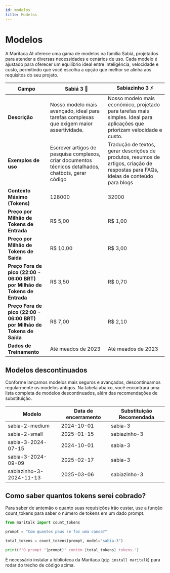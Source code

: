 ```yaml
---
id: modelos
title: Modelos
---
```


# Modelos
A Maritaca AI oferece uma gama de modelos na família Sabiá, projetados para atender a diversas necessidades e cenários de uso. Cada modelo é ajustado para oferecer um equilíbrio ideal entre inteligência, velocidade e custo, permitindo que você escolha a opção que melhor se alinha aos requisitos do seu projeto.

| **Campo**                            | **Sabiá 3** 🥇                                                                                       | **Sabiazinho 3** ⚡                                                                                      | 
|--------------------------------------|-----------------------------------------------------------------------------------------------------|---------------------------------------------------------------------------------------------------------|
| **Descrição**| Nosso modelo mais avançado, ideal para tarefas complexas que exigem maior assertividade. | Nosso modelo mais econômico, projetado para tarefas mais simples. Ideal para aplicações  que priorizam velocidade e custo. | 
| **Exemplos de uso**  | Escrever artigos de pesquisa complexos, criar documentos técnicos detalhados, chatbots, gerar código |  Tradução de textos, gerar descrições de produtos, resumos de artigos, criação de respostas para FAQs, ideias de conteúdo para blogs  | 
| **Contexto Máximo (Tokens)**  | 128000 | 32000 | 
| **Preço por Milhão de Tokens de Entrada** | R$ 5,00 | R$ 1,00|
| **Preço por Milhão de Tokens de Saída**   | R$ 10,00| R$ 3,00 | 
| **Preço Fora de pico (22:00 - 06:00 BRT)</br>por Milhão de Tokens de Entrada**  | R$ 3,50                                                                                               | R$ 0,70                                                                                                      | 
| **Preço Fora de pico (22:00 - 06:00 BRT)</br>por Milhão de Tokens de Saída** | R$ 7,00                                                                                              | R$ 2,10|
| **Dados de Treinamento** | Até meados de 2023 | Até meados de 2023 | 


## Modelos descontinuados

Conforme lançamos modelos mais seguros e avançados, descontinuamos regularmente os modelos antigos. Na tabela abaixo, você encontrará uma lista completa de modelos descontinuados, além das recomendações de substituição.

| Modelo | Data de encerramento | Substituição Recomendada |
|-------|--------|-------|
| sabia-2-medium | 2024-10-01 | sabia-3 |
| sabia-2-small | 2025-01-15 | sabiazinho-3 |
| sabia-3-2024-07-15 | 2024-10-01 |sabia-3 |
| sabia-3-2024-09-09 | 2025-02-17 | sabia-3 |
| sabiazinho-3-2024-11-13	| 2025-03-06 | sabiazinho-3 | 

## Como saber quantos tokens serei cobrado?
Para saber de antemão o quanto suas requisições irão custar, use a função count_tokens para saber o número de tokens em um dado prompt.
```python
from maritalk import count_tokens

prompt = "Com quantos paus se faz uma canoa?"

total_tokens = count_tokens(prompt, model="sabia-3")

print(f'O prompt "{prompt}" contém {total_tokens} tokens.')
```

É necessário instalar a biblioteca da Maritaca (`pip install maritalk`) para rodar do trecho de código acima.
